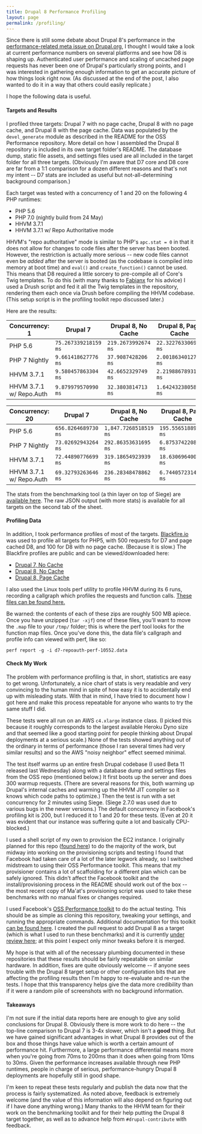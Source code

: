 ```yaml
---
title: Drupal 8 Performance Profiling
layout: page
permalink: /profiling/
---
```


Since there is still some debate about Drupal 8's performance in the [performance-related meta issue on Drupal.org](https://www.drupal.org/node/1744302), I thought I would take a look at current performance numbers on several platforms and see how D8 is shaping up. Authenticated user performance and scaling of uncached page requests has never been one of Drupal's particularly strong points, and I was interested in gathering enough information to get an accurate picture of how things look right now. (As discussed at the end of the post, I also wanted to do it in a way that others could easily replicate.)

I hope the following data is useful.

#### Targets and Results ####

I profiled three targets: Drupal 7 with no page cache, Drupal 8 with no page cache, and Drupal 8 with the page cache. Data was populated by the `devel_generate` module as described in the README for the OSS Performance repository. More detail on how I assembled the Drupal 8 repository is included in its own target folder's README. The database dump, static file assets, and settings files used are all included in the target folder for all three targets. (Obviously I'm aware that D7 core and D8 core are far from a 1:1 comparison for a dozen different reasons and that's not my intent -- D7 stats are included as useful but not-all-determining background comparison.)

Each target was tested with a concurrency of 1 and 20 on the following 4 PHP runtimes:

- PHP 5.6
- PHP 7.0 (nightly build from 24 May)
- HHVM 3.7.1
- HHVM 3.7.1 w/ Repo Authoritative mode

HHVM's "repo authoritative" mode is similar to PHP's `apc.stat = 0` in that it does not allow for changes to code files after the server has been booted. However, the restriction is actually more serious -- new code files cannot even be *added* after the server is booted (as the codebase is compiled into memory at boot time) and `eval()` and `create_function()` cannot be used. This means that D8 required a little sorcery to pre-compile all of Core's Twig templates. To do this (with many thanks to [Fabianx](https://www.drupal.org/u/fabianx) for his advice) I used a Drush script and fed it all the Twig templates in the repository, rendering them each once via Drush before compiling the HHVM codebase. (This setup script is in the profiling toolkit repo discussed later.)

Here are the results:

| Concurrency: 1          | Drupal 7             | Drupal 8, No Cache    | Drupal 8, Page Cache  |
|-------------------------|----------------------|-----------------------|-----------------------|
| PHP 5.6                 | `75.267339218159 ms` |  `219.2673992674 ms`  | `22.322763306908 ms`  |
| PHP 7 Nightly           |  `9.661418627776 ms` |   `37.9087428206 ms`  |  `2.001863401278 ms`  |
| HHVM 3.7.1              |  `9.580457863304 ms` |   `42.6652329749 ms`  |  `2.219886789312 ms`  |
| HHVM 3.7.1 w/ Repo.Auth |  `9.879979570990 ms` |   `32.3803814713 ms`  |  `1.642432380587 ms`  |

| Concurrency: 20         | Drupal 7             | Drupal 8, No Cache    | Drupal 8, Page Cache  |
|-------------------------|----------------------|-----------------------|-----------------------|
| PHP 5.6                 |  `656.8264689730 ms` | `1,847.7268518519 ms` | `195.55651889416 ms`  |
| PHP 7 Nightly           |  `73.02692943264 ms` | `292.86353631695 ms`  |  `6.8753742208811 ms` |
| HHVM 3.7.1              |  `72.44890776699 ms` | `319.18654923939 ms`  | `18.630696400083 ms`  |
| HHVM 3.7.1 w/ Repo.Auth |  `69.32793263646 ms` | `236.28348478862 ms`  |  `6.744057231447 ms`  |


The stats from the benchmarking tool (a thin layer on top of Siege) are [available here](http://tiny.cc/d8perfstats). The raw JSON output (with more stats) is available for all targets on the second tab of the sheet.

#### Profiling Data ####

In addition, I took performance profiles of most of the targets. [Blackfire.io](https://blackfire.io) was used to profile all targets for PHP5, with 500 requests for D7 and page cached D8, and 100 for D8 with no page cache. (Because it is slow.) The Blackfire profiles are public and can be viewed/downloaded here:

- [Drupal 7, No Cache](https://blackfire.io/profiles/b8de711a-20a7-4571-a8a7-c84f812b92b9/graph)
- [Drupal 8, No Cache](https://blackfire.io/profiles/41ac1132-2602-43f9-aec1-eb4f8ad20203/graph)
- [Drupal 8, Page Cache](https://blackfire.io/profiles/9b630106-eade-4f48-8ba1-a05e0c7d98cb/graph)

I also used the Linux tools perf utility to profile HHVM during its 6 runs, recording a callgraph which profiles the requests and function calls. [These files can be found here.](https://paddedhelmets.s3.amazonaws.com/d8perfstats/index.html)

Be warned: the contents of each of these zips are roughly 500 MB apiece. Once you have unzipped (`tar -xjf`) one of these files, you'll want to move the `.map` file to your `/tmp/` folder; this is where the perf tool looks for the function map files. Once you've done this, the data file's callgraph and profile info can viewed with perf, like so:

```
perf report -g -i d7-repoauth-perf-10552.data
```

#### Check My Work ####

The problem with performance profiling is that, in short, statistics are easy to get wrong. Unfortunately, a nice chart of stats is very readable and very convincing to the human mind in spite of how easy it is to accidentally end up with misleading stats. With that in mind, I have tried to document how I got here and make this process repeatable for anyone who wants to try the same stuff I did.

These tests were all run on an AWS `c4.xlarge` instance class. (I picked this because it roughly corresponds to the largest available Heroku Dyno size and that seemed like a good starting point for people thinking about Drupal deployments at a serious scale.) None of the tests showed anything out of the ordinary in terms of performance (those I ran several times had very similar results) and so the AWS "noisy neighbor" effect seemed minimal.

The test itself warms up an entire fresh Drupal codebase (I used Beta 11 released last Wednesday) along with a database dump and settings files from the OSS repo (mentioned below.) It first boots up the server and does 300 warmup requests. (There are several reasons for this, both warming up Drupal's internal caches and warming up the HHVM JIT compiler so it knows which code paths to optimize.) Then the test is run with a set concurrency for 2 minutes using Siege. (Siege 2.7.0 was used due to various bugs in the newer versions.) The default concurrency in Facebook's profiling kit is 200, but I reduced it to 1 and 20 for these tests. (Even at 20 it was evident that our instance was suffering quite a lot and basically CPU-blocked.)

I used a shell script of my own to provision the EC2 instance. I originally planned for this repo ([found here](https://www.github.com/Kazanir/maat)) to do the majority of the work, but midway into working on the provisioning scripts and testing I found that Facebook had taken care of a lot of the later legwork already, so I switched midstream to using their OSS Performance toolkit. This means that my provisioner contains a lot of scaffolding for a different plan which can be safely ignored. This didn't affect the Facebook toolkit and the install/provisioning process in the README should work out of the box -- the most recent copy of Ma'at's provisioning script was used to take these benchmarks with no manual fixes or changes required.

I used Facebook's [OSS Performance toolkit](https://www.github.com/hhvm/oss-performance) to do the actual testing. This should be as simple as cloning this repository, tweaking your settings, and running the appropriate commands. Additional documentation for this toolkit [can be found here](https://github.com/facebook/hhvm/wiki/Profiling#strobelight). I created the pull request to add Drupal 8 as a target (which is what I used to run these benchmarks) and it is currently [under review here](https://github.com/hhvm/oss-performance/pull/43); at this point I expect only minor tweaks before it is merged.

My hope is that with all of the necessary plumbing documented in these repositories that these results should be fairly repeatable on similar hardware. In addition, fixes are quite obviously welcome -- if anyone sees trouble with the Drupal 8 target setup or other configuration bits that are affecting the profiling results then I'm happy to re-evaluate and re-run the tests. I hope that this transparency helps give the data more credibility than if it were a random pile of screenshots with no background information.

#### Takeaways ####

I'm not sure if the initial data reports here are enough to give any solid conclusions for Drupal 8. Obviously there is more work to do here -- the top-line comparison to Drupal 7 is 3-4x slower, which isn't a **good** thing. But we have gained significant advantages in what Drupal 8 provides out of the box and those things have value which is worth a certain amount of performance hit. Furthermore, a large performance differential means more when you're going from 70ms to 200ms than it does when going from 10ms to 30ms. Given the performance increases available through new PHP runtimes, people in charge of serious, performance-hungry Drupal 8 deployments are hopefully still in good shape.

I'm keen to repeat these tests regularly and publish the data now that the process is fairly systematized. As noted above, feedback is extremely welcome (and the value of this information will also depend on figuring out if I have done anything wrong.) Many thanks to the HHVM team for their work on the benchmarking toolkit and for their help putting the Drupal 8 target together, as well as to advance help from `#drupal-contribute` with feedback.
